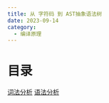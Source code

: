 ```yaml
---
title: 从 字符码 到 AST抽象语法树
date: 2023-09-14
category:
  - 编译原理
---
```


# 目录

[词法分析](./01_lexical_analysis.md)
[语法分析](./02_grammatical_analysis.md)